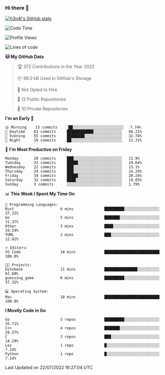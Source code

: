 ### Hi there 👋

[![h3n4l's GitHub stats](https://github-readme-stats.vercel.app/api?username=h3n4l&count_private=true&show_icons=true&theme=radical)](https://github.com/h3n4l/github-readme-stats)

<!--START_SECTION:waka-->
![Code Time](http://img.shields.io/badge/Code%20Time-0%20secs-blue)

![Profile Views](http://img.shields.io/badge/Profile%20Views-90-blue)

![Lines of code](https://img.shields.io/badge/From%20Hello%20World%20I%27ve%20Written-39%20Thousand%20lines%20of%20code-blue)

**🐱 My GitHub Data** 

> 🏆 372 Contributions in the Year 2022
 > 
> 📦 98.0 kB Used in GitHub's Storage 
 > 
> 🚫 Not Opted to Hire
 > 
> 📜 12 Public Repositories 
 > 
> 🔑 10 Private Repositories  
 > 
**I'm an Early 🐤** 

```text
🌞 Morning    13 commits     ██░░░░░░░░░░░░░░░░░░░░░░░   7.74% 
🌆 Daytime    81 commits     ████████████░░░░░░░░░░░░░   48.21% 
🌃 Evening    55 commits     ████████░░░░░░░░░░░░░░░░░   32.74% 
🌙 Night      19 commits     ██░░░░░░░░░░░░░░░░░░░░░░░   11.31%

```
📅 **I'm Most Productive on Friday** 

```text
Monday       20 commits     ███░░░░░░░░░░░░░░░░░░░░░░   11.9% 
Tuesday      33 commits     █████░░░░░░░░░░░░░░░░░░░░   19.64% 
Wednesday    22 commits     ███░░░░░░░░░░░░░░░░░░░░░░   13.1% 
Thursday     24 commits     ███░░░░░░░░░░░░░░░░░░░░░░   14.29% 
Friday       34 commits     █████░░░░░░░░░░░░░░░░░░░░   20.24% 
Saturday     32 commits     ████░░░░░░░░░░░░░░░░░░░░░   19.05% 
Sunday       3 commits      ░░░░░░░░░░░░░░░░░░░░░░░░░   1.79%

```


📊 **This Week I Spent My Time On** 

```text
💬 Programming Languages: 
Rust                     6 mins              █████████░░░░░░░░░░░░░░░░   37.32% 
Go                       5 mins              ███████░░░░░░░░░░░░░░░░░░   31.37% 
Other                    3 mins              ████░░░░░░░░░░░░░░░░░░░░░   19.29% 
TOML                     2 mins              ███░░░░░░░░░░░░░░░░░░░░░░   12.02%

🔥 Editors: 
VS Code                  18 mins             █████████████████████████   100.0%

🐱‍💻 Projects: 
bytebase                 11 mins             ███████████████░░░░░░░░░░   62.68% 
guessing_game            6 mins              █████████░░░░░░░░░░░░░░░░   37.32%

💻 Operating System: 
Mac                      18 mins             █████████████████████████   100.0%

```

**I Mostly Code in Go** 

```text
Go                       5 repos             █████████░░░░░░░░░░░░░░░░   35.71% 
C++                      4 repos             ███████░░░░░░░░░░░░░░░░░░   28.57% 
C                        2 repos             ███░░░░░░░░░░░░░░░░░░░░░░   14.29% 
Lex                      1 repo              █░░░░░░░░░░░░░░░░░░░░░░░░   7.14% 
Python                   1 repo              █░░░░░░░░░░░░░░░░░░░░░░░░   7.14%

```



 Last Updated on 22/07/2022 16:27:04 UTC
<!--END_SECTION:waka-->

